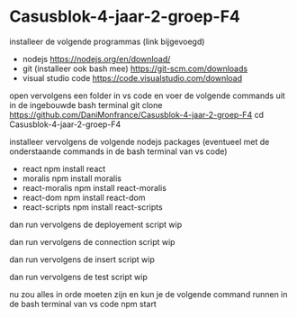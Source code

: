 # Casusblok-4-jaar-2-groep-F4
installeer de volgende programmas (link bijgevoegd)
- nodejs
    https://nodejs.org/en/download/ 
- git (installeer ook bash mee)
    https://git-scm.com/downloads
- visual studio code
    https://code.visualstudio.com/download

open vervolgens een folder in vs code en voer de volgende commands uit in de ingebouwde bash terminal
    git clone https://github.com/DaniMonfrance/Casusblok-4-jaar-2-groep-F4
    cd Casusblok-4-jaar-2-groep-F4

installeer vervolgens de volgende nodejs packages (eventueel met de onderstaande commands in de bash terminal van vs code)
- react
    npm install react
- moralis
    npm install moralis
- react-moralis
    npm install react-moralis
- react-dom
    npm install react-dom
- react-scripts
    npm install react-scripts

dan run vervolgens de deployement script
    wip
    
dan run vervolgens de connection script
    wip

dan run vervolgens de insert script
    wip

dan run vervolgens de test script
    wip

nu zou alles in orde moeten zijn en kun je de volgende command runnen in de bash terminal van vs code
    npm start
